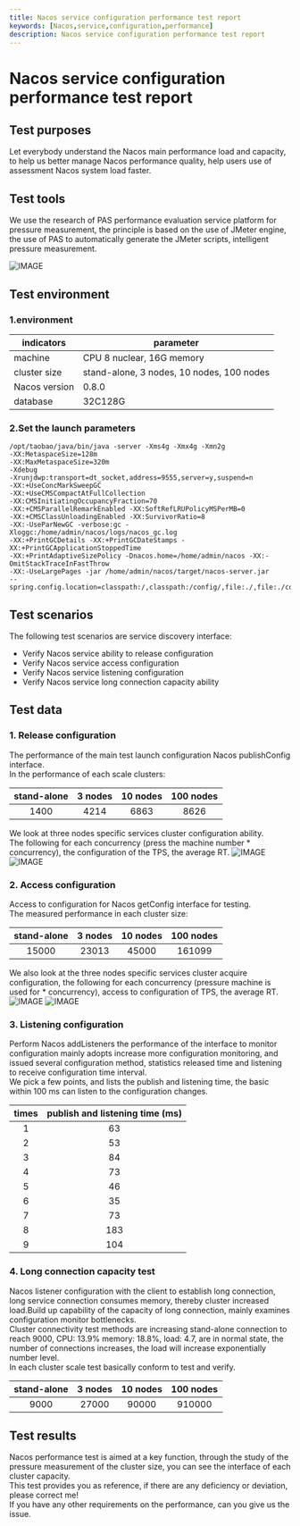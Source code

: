 ```yaml
---
title: Nacos service configuration performance test report
keywords: [Nacos,service,configuration,performance]
description: Nacos service configuration performance test report
---
```


# Nacos service configuration performance test report

## Test purposes
Let everybody understand the Nacos main performance load and capacity, to help us better manage Nacos performance quality, help users use of assessment Nacos system load faster.

## Test tools
We use the research of PAS performance evaluation service platform for pressure measurement, the principle is based on the use of JMeter engine, the use of PAS to automatically generate the JMeter scripts, intelligent pressure measurement.

![IMAGE](https://img.alicdn.com/tfs/TB1xCfDDpzqK1RjSZFvXXcB7VXa-692-297.png)

## Test environment

### 1.environment

indicators|parameter
---|---
machine|CPU 8 nuclear, 16G memory
cluster size|stand-alone, 3 nodes, 10 nodes, 100 nodes
Nacos version|0.8.0
database|32C128G

### 2.Set the launch parameters
```
/opt/taobao/java/bin/java -server -Xms4g -Xmx4g -Xmn2g 
-XX:MetaspaceSize=128m 
-XX:MaxMetaspaceSize=320m 
-Xdebug 
-Xrunjdwp:transport=dt_socket,address=9555,server=y,suspend=n 
-XX:+UseConcMarkSweepGC 
-XX:+UseCMSCompactAtFullCollection 
-XX:CMSInitiatingOccupancyFraction=70 
-XX:+CMSParallelRemarkEnabled -XX:SoftRefLRUPolicyMSPerMB=0 
-XX:+CMSClassUnloadingEnabled -XX:SurvivorRatio=8 
-XX:-UseParNewGC -verbose:gc -Xloggc:/home/admin/nacos/logs/nacos_gc.log 
-XX:+PrintGCDetails -XX:+PrintGCDateStamps -XX:+PrintGCApplicationStoppedTime 
-XX:+PrintAdaptiveSizePolicy -Dnacos.home=/home/admin/nacos -XX:-OmitStackTraceInFastThrow 
-XX:-UseLargePages -jar /home/admin/nacos/target/nacos-server.jar 
--spring.config.location=classpath:/,classpath:/config/,file:./,file:./config/,file:/home/admin/nacos/conf/
```

## Test scenarios
The following test scenarios are service discovery interface:
* Verify Nacos service ability to release configuration
* Verify Nacos service access configuration
* Verify Nacos service listening configuration
* Verify Nacos service long connection capacity ability

## Test data

### 1. Release configuration
The performance of the main test launch configuration Nacos publishConfig interface.  
In the performance of each scale clusters:

stand-alone|3 nodes|10 nodes|100 nodes
:---:|:---:|:---:|:---:
1400|4214|6863|8626

We look at three nodes specific services cluster configuration ability.  
The following for each concurrency (press the machine number * concurrency), the configuration of the TPS, the average RT.
![IMAGE](https://img.alicdn.com/tfs/TB1OjzIDpzqK1RjSZFoXXbfcXXa-693-400.png)
![IMAGE](https://img.alicdn.com/tfs/TB1s.EfDxjaK1RjSZKzXXXVwXXa-693-325.png)

### 2. Access configuration
Access to configuration for Nacos getConfig interface for testing.  
The measured performance in each cluster size:

stand-alone|3 nodes|10 nodes|100 nodes
:---:|:---:|:---:|:---:
15000|23013|45000|161099

We also look at the three nodes specific services cluster acquire configuration, the following for each concurrency (pressure machine is used for * concurrency), access to configuration of TPS, the average RT.
![IMAGE](https://img.alicdn.com/tfs/TB1UjzDDr2pK1RjSZFsXXaNlXXa-691-365.png)
![IMAGE](https://img.alicdn.com/tfs/TB1kcfADwTqK1RjSZPhXXXfOFXa-691-380.png)

### 3. Listening configuration
Perform Nacos addListeners the performance of the interface to monitor configuration mainly adopts increase more configuration monitoring, and issued several configuration method, statistics released time and listening to receive configuration time interval.  
We pick a few points, and lists the publish and listening time, the basic within 100 ms can listen to the configuration changes.

times|publish and listening time (ms)|
:---:|:---:
1|63
2|53
3|84
4|73
5|46
6|35
7|73
8|183
9|104

### 4. Long connection capacity test
Nacos listener configuration with the client to establish long connection, long service connection consumes memory, thereby cluster increased load.Build up capability of the capacity of long connection, mainly examines configuration monitor bottlenecks.  
Cluster connectivity test methods are increasing stand-alone connection to reach 9000, CPU: 13.9% memory: 18.8%, load: 4.7, are in normal state, the number of connections increases, the load will increase exponentially number level.  
In each cluster scale test basically conform to test and verify.

stand-alone|3 nodes|10 nodes|100 nodes
:---:|:---:|:---:|:---:
9000|27000|90000|910000

## Test results
Nacos performance test is aimed at a key function, through the study of the pressure measurement of the cluster size, you can see the interface of each cluster capacity.  
This test provides you as reference, if there are any deficiency or deviation, please correct me!  
If you have any other requirements on the performance, can you give us the issue.
